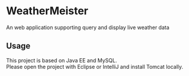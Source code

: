 # WeatherMeister
An web application supporting query and display live weather data

## Usage
This project is based on Java EE and MySQL.<br/>
Please open the project with Eclipse or IntelliJ and install Tomcat locally.
